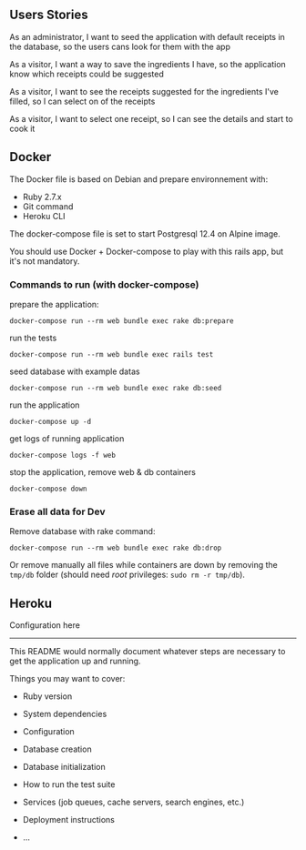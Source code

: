 
## Users Stories

As an administrator,
I want to seed the application with default receipts in the database,
so the users cans look for them with the app

As a visitor,
I want a way to save the ingredients I have,
so the application know which receipts could be suggested

As a visitor,
I want to see the receipts suggested for the ingredients I've filled,
so I can select on of the receipts

As a visitor,
I want to select one receipt,
so I can see the details and start to cook it

## Docker

The Docker file is based on Debian and prepare environnement with:
- Ruby 2.7.x
- Git command
- Heroku CLI

The docker-compose file is set to start Postgresql 12.4 on Alpine image.

You should use Docker + Docker-compose to play with this rails app, but
it's not mandatory.

### Commands to run (with docker-compose)

prepare the application:

```
docker-compose run --rm web bundle exec rake db:prepare
```

run the tests

```
docker-compose run --rm web bundle exec rails test
```

seed database with example datas

```
docker-compose run --rm web bundle exec rake db:seed
```

run the application

```
docker-compose up -d
```

get logs of running application

```
docker-compose logs -f web
```

stop the application, remove web & db containers

```
docker-compose down
```

### Erase all data for Dev

Remove database with rake command:

```
docker-compose run --rm web bundle exec rake db:drop
```

Or remove manually all files while containers are down by removing the `tmp/db`
folder (should need _root_ privileges: `sudo rm -r tmp/db`).

## Heroku

Configuration here


---

This README would normally document whatever steps are necessary to get the
application up and running.

Things you may want to cover:

* Ruby version

* System dependencies

* Configuration

* Database creation

* Database initialization

* How to run the test suite

* Services (job queues, cache servers, search engines, etc.)

* Deployment instructions

* ...
